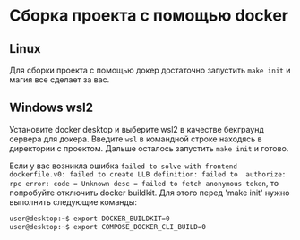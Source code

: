 # Сборка проекта с помощью docker

## Linux
Для сборки проекта с помощью докер достаточно запустить `make init` и магия все сделает за вас.

## Windows wsl2
Установите docker desktop и выберите wsl2 в качестве бекграунд сервера для докера.
Введите `wsl` в командной строке находясь в директории с проектом. 
Дальше осталось запустить `make init` и готово. 

Если у вас возникла ошибка `failed to solve with frontend dockerfile.v0: failed to create LLB definition: failed to 
authorize: rpc error: code = Unknown desc = failed to fetch anonymous token`, то попробуйте отключить docker buildkit. 
Для этого перед 'make init' нужно выполнить следующие команды:

```bash
user@desktop:~$ export DOCKER_BUILDKIT=0
user@desktop:~$ export COMPOSE_DOCKER_CLI_BUILD=0
```